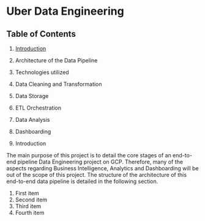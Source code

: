 # Uber Data Engineering 

## Table of Contents

1. [Introduction](#1.Introduction)
2.	Architecture of the Data Pipeline
3.	Technologies utilized
4.	Data Cleaning and Transformation
5.	Data Storage
6.	ETL Orchestration
7.	Data Analysis
8.	Dashboarding


1. Introduction

The main purpose of this project is to detail the core stages of an end-to-end pipeline Data Engineering project on GCP. Therefore, many of the aspects regarding Business Intelligence, Analytics and Dashboarding will be out of the scope of this project.
The structure of the architecture of this end-to-end data pipeline is detailed in the following section. 

<ol>
  <li>First item</li>
  <li>Second item</li>
  <li>Third item</li>
  <li>Fourth item</li>
</ol>
   
